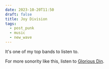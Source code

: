 ```yaml
---
date: 2023-10-20T11:50
draft: false
title: Joy Division
tags:
  - post_punk
  - music
  - new_wave
---
```

It's one of my top bands to listen to.

For more sonority like this, listen to [Glorious Din](glorious_din.md).